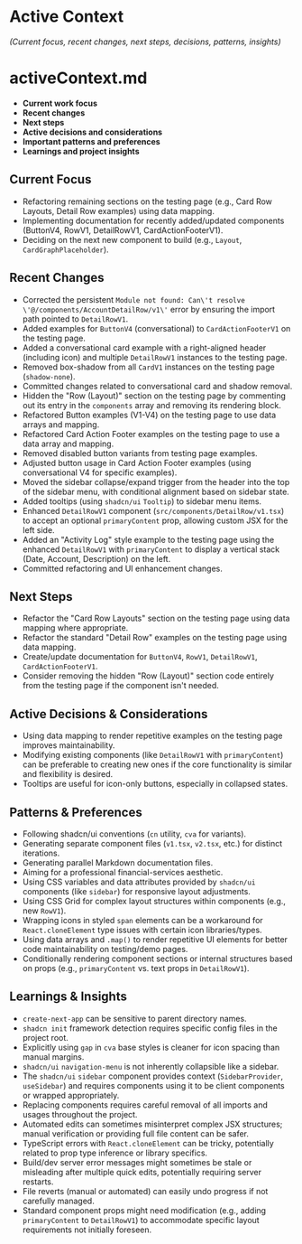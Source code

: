 # Active Context

*(Current focus, recent changes, next steps, decisions, patterns, insights)*

# activeContext.md

- **Current work focus**
- **Recent changes**
- **Next steps**
- **Active decisions and considerations**
- **Important patterns and preferences**
- **Learnings and project insights**

## Current Focus
- Refactoring remaining sections on the testing page (e.g., Card Row Layouts, Detail Row examples) using data mapping.
- Implementing documentation for recently added/updated components (ButtonV4, RowV1, DetailRowV1, CardActionFooterV1).
- Deciding on the next new component to build (e.g., `Layout`, `CardGraphPlaceholder`).

## Recent Changes
- Corrected the persistent `Module not found: Can\'t resolve \'@/components/AccountDetailRow/v1\'` error by ensuring the import path pointed to `DetailRowV1`.
- Added examples for `ButtonV4` (conversational) to `CardActionFooterV1` on the testing page.
- Added a conversational card example with a right-aligned header (including icon) and multiple `DetailRowV1` instances to the testing page.
- Removed box-shadow from all `CardV1` instances on the testing page (`shadow-none`).
- Committed changes related to conversational card and shadow removal.
- Hidden the "Row (Layout)" section on the testing page by commenting out its entry in the `components` array and removing its rendering block.
- Refactored Button examples (V1-V4) on the testing page to use data arrays and mapping.
- Refactored Card Action Footer examples on the testing page to use a data array and mapping.
- Removed disabled button variants from testing page examples.
- Adjusted button usage in Card Action Footer examples (using conversational V4 for specific examples).
- Moved the sidebar collapse/expand trigger from the header into the top of the sidebar menu, with conditional alignment based on sidebar state.
- Added tooltips (using `shadcn/ui` `Tooltip`) to sidebar menu items.
- Enhanced `DetailRowV1` component (`src/components/DetailRow/v1.tsx`) to accept an optional `primaryContent` prop, allowing custom JSX for the left side.
- Added an "Activity Log" style example to the testing page using the enhanced `DetailRowV1` with `primaryContent` to display a vertical stack (Date, Account, Description) on the left.
- Committed refactoring and UI enhancement changes.

## Next Steps
- Refactor the "Card Row Layouts" section on the testing page using data mapping where appropriate.
- Refactor the standard "Detail Row" examples on the testing page using data mapping.
- Create/update documentation for `ButtonV4`, `RowV1`, `DetailRowV1`, `CardActionFooterV1`.
- Consider removing the hidden "Row (Layout)" section code entirely from the testing page if the component isn\'t needed.

## Active Decisions & Considerations
- Using data mapping to render repetitive examples on the testing page improves maintainability.
- Modifying existing components (like `DetailRowV1` with `primaryContent`) can be preferable to creating new ones if the core functionality is similar and flexibility is desired.
- Tooltips are useful for icon-only buttons, especially in collapsed states.

## Patterns & Preferences
- Following shadcn/ui conventions (`cn` utility, `cva` for variants).
- Generating separate component files (`v1.tsx`, `v2.tsx`, etc.) for distinct iterations.
- Generating parallel Markdown documentation files.
- Aiming for a professional financial-services aesthetic.
- Using CSS variables and data attributes provided by `shadcn/ui` components (like `sidebar`) for responsive layout adjustments.
- Using CSS Grid for complex layout structures within components (e.g., new `RowV1`).
- Wrapping icons in styled `span` elements can be a workaround for `React.cloneElement` type issues with certain icon libraries/types.
- Using data arrays and `.map()` to render repetitive UI elements for better code maintainability on testing/demo pages.
- Conditionally rendering component sections or internal structures based on props (e.g., `primaryContent` vs. text props in `DetailRowV1`).

## Learnings & Insights
- `create-next-app` can be sensitive to parent directory names.
- `shadcn init` framework detection requires specific config files in the project root.
- Explicitly using `gap` in `cva` base styles is cleaner for icon spacing than manual margins.
- `shadcn/ui` `navigation-menu` is not inherently collapsible like a sidebar.
- The `shadcn/ui` `sidebar` component provides context (`SidebarProvider`, `useSidebar`) and requires components using it to be client components or wrapped appropriately.
- Replacing components requires careful removal of all imports and usages throughout the project.
- Automated edits can sometimes misinterpret complex JSX structures; manual verification or providing full file content can be safer.
- TypeScript errors with `React.cloneElement` can be tricky, potentially related to prop type inference or library specifics.
- Build/dev server error messages might sometimes be stale or misleading after multiple quick edits, potentially requiring server restarts.
- File reverts (manual or automated) can easily undo progress if not carefully managed.
- Standard component props might need modification (e.g., adding `primaryContent` to `DetailRowV1`) to accommodate specific layout requirements not initially foreseen.